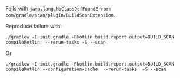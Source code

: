 Fails with `java.lang.NoClassDefFoundError: com/gradle/scan/plugin/BuildScanExtension`.

Reproduce failure with:
```
./gradlew -I init.gradle -Pkotlin.build.report.output=BUILD_SCAN compileKotlin  --rerun-tasks -S --scan
```

Or
```
./gradlew -I init.gradle -Pkotlin.build.report.output=BUILD_SCAN compileKotlin --configuration-cache  --rerun-tasks  -S --scan
```
